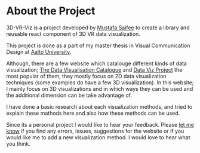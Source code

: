 # About the Project

3D-VR-Viz is a project developed by [Mustafa Saifee](http://mustafasaifee.com/) to create a library and reusable react component of 3D VR data visualization.

This project is done as a part of my master thesis in Visual Communication Design at [Aalto University](http://www.aalto.fi/en/). 

Although, there are a few website which catalouge different kinds of data visualization; [The Data Visualisation Catalogue](https://datavizcatalogue.com) and [Data Viz Project](http://datavizproject.com/) the most popular of them; they mostly focus on 2D data visualization techniques (some examples do have a few 3D visualization). In this website; I mainly focus on 3D visualizations and in which ways they can be used and the additional dimension can be take advantage of.

I have done a basic research about each visualization methods, and tried to explain these mathods here and also how these methods can be used.

Since its a personal project I would like to hear your feedback. Please [let me know](mailto:saifee.mustafa@gmail.com) if you find any errors, issues, suggestions for the website or if you would like me to add a new visualization method. I would love to hear what you think.